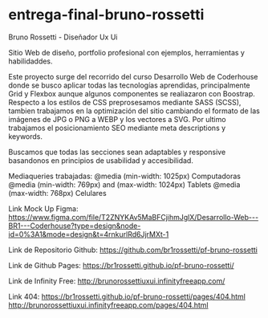 # entrega-final-bruno-rossetti
Bruno Rossetti - Diseñador Ux Ui

Sitio Web de diseño, portfolio profesional con ejemplos, herramientas y habilidaddes.

Este proyecto surge del recorrido del curso Desarrollo Web de Coderhouse donde se busco aplicar todas las tecnologías aprendidas, principalmente Grid y Flexbox aunque algunos componentes se realiazaron con Boostrap.
Respecto a los estilos de CSS preprosesamos mediante SASS (SCSS), tambien trabajamos en la optimización del sitio cambiando el formato de las imágenes de JPG o PNG a WEBP y los vectores a SVG.
Por ultimo trabajamos el posicionamiento SEO mediante meta descriptions y keywords.

Buscamos que todas las secciones sean adaptables y responsive basandonos en principios de usabilidad y accesibilidad.

Mediaqueries trabajadas:
@media (min-width: 1025px) Computadoras
@media (min-width: 769px) and (max-width: 1024px) Tablets
@media (max-width: 768px) Celulares

Link Mock Up Figma: https://www.figma.com/file/T2ZNYKAv5MaBFCjihmJglX/Desarrollo-Web---BR1---Coderhouse?type=design&node-id=0%3A1&mode=design&t=4rnkurlRd6JjrMXt-1

Link de Repositorio Github: https://github.com/br1rossetti/pf-bruno-rossetti

Link de Github Pages: https://br1rossetti.github.io/pf-bruno-rossetti/

Link de Infinity Free: http://brunorossettiuxui.infinityfreeapp.com/

Link 404: https://br1rossetti.github.io/pf-bruno-rossetti/pages/404.html
http://brunorossettiuxui.infinityfreeapp.com/pages/404.html

